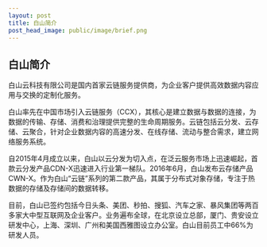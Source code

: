 ```yaml
---
layout: post
title: 白山简介
post_head_image: public/image/brief.png
---
```




<div class="list-brief">
    <h2>白山简介</h2>
    <p>白山云科技有限公司是国内首家云链服务提供商，为企业客户提供高效数据内容应用与交换的定制化服务。</p>
    <p>白山率先在中国市场引入云链服务（CCX），其核心是建立数据与数据的连接，为数据的传输、存储、消费和治理提供完整的生命周期服务。云链包括云分发、云存储、云聚合，针对企业数据内容的高速分发、在线存储、流动与整合需求，建立网络服务系统。</p>
    <p>自2015年4月成立以来，白山以云分发为切入点，在泛云服务市场上迅速崛起，首款云分发产品CDN-X迅速进入行业第一梯队。2016年6月，白山发布云存储产品CWN-X。作为白山“云链”系列的第二款产品，其属于分布式对象存储，专注于热数据的存储及存储间的数据转移。</p> 
    <p>目前，白山已签约包括今日头条、美团、秒拍、搜狐、汽车之家、暴风集团等两百多家大中型互联网及企业客户。业务遍布全球，在北京设立总部，厦门、贵安设立研发中心，上海、深圳、广州和美国西雅图设立办公室。白山目前员工中66%为研发人员。</p>
</div>
